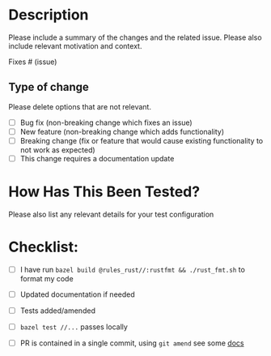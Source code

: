 # Description

Please include a summary of the changes and the related issue. Please also include relevant motivation and context. 

Fixes # (issue)

## Type of change

Please delete options that are not relevant.

- [ ] Bug fix (non-breaking change which fixes an issue)
- [ ] New feature (non-breaking change which adds functionality)
- [ ] Breaking change (fix or feature that would cause existing functionality to not work as expected)
- [ ] This change requires a documentation update

# How Has This Been Tested?

 Please also list any relevant details for your test configuration

# Checklist:

- [ ] I have run `bazel build @rules_rust//:rustfmt && ./rust_fmt.sh` to format my code
- [ ] Updated documentation if needed
- [ ] Tests added/amended
- [ ] `bazel test //...`  passes locally
- [ ] PR is contained in a single commit, using `git amend` see some [docs](https://www.atlassian.com/git/tutorials/rewriting-history)

